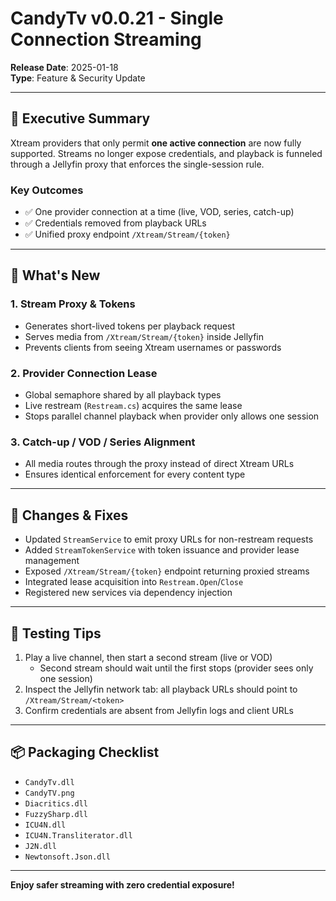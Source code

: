 # CandyTv v0.0.21 - Single Connection Streaming

**Release Date**: 2025-01-18  
**Type**: Feature & Security Update

---

## 🔐 Executive Summary

Xtream providers that only permit **one active connection** are now fully supported. Streams no longer expose credentials, and playback is funneled through a Jellyfin proxy that enforces the single-session rule.

### Key Outcomes
- ✅ One provider connection at a time (live, VOD, series, catch-up)
- ✅ Credentials removed from playback URLs
- ✅ Unified proxy endpoint `/Xtream/Stream/{token}`

---

## 🚀 What's New

### 1. Stream Proxy & Tokens
- Generates short-lived tokens per playback request
- Serves media from `/Xtream/Stream/{token}` inside Jellyfin
- Prevents clients from seeing Xtream usernames or passwords

### 2. Provider Connection Lease
- Global semaphore shared by all playback types
- Live restream (`Restream.cs`) acquires the same lease
- Stops parallel channel playback when provider only allows one session

### 3. Catch-up / VOD / Series Alignment
- All media routes through the proxy instead of direct Xtream URLs
- Ensures identical enforcement for every content type

---

## 🔄 Changes & Fixes
- Updated `StreamService` to emit proxy URLs for non-restream requests
- Added `StreamTokenService` with token issuance and provider lease management
- Exposed `/Xtream/Stream/{token}` endpoint returning proxied streams
- Integrated lease acquisition into `Restream.Open`/`Close`
- Registered new services via dependency injection

---

## 🧪 Testing Tips

1. Play a live channel, then start a second stream (live or VOD)
   - Second stream should wait until the first stops (provider sees only one session)
2. Inspect the Jellyfin network tab: all playback URLs should point to `/Xtream/Stream/<token>`
3. Confirm credentials are absent from Jellyfin logs and client URLs

---

## 📦 Packaging Checklist
- `CandyTv.dll`
- `CandyTV.png`
- `Diacritics.dll`
- `FuzzySharp.dll`
- `ICU4N.dll`
- `ICU4N.Transliterator.dll`
- `J2N.dll`
- `Newtonsoft.Json.dll`

---

**Enjoy safer streaming with zero credential exposure!**
